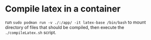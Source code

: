 # Compile latex in a container

run `sudo podman run -v ./:/app/ -it latex-base /bin/bash` to mount directory of files that should be compiled, then execute the `./compileLatex.sh` script.
